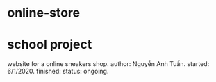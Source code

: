 # online-store
# school project
website for a online sneakers shop.
author: Nguyễn Anh Tuấn.
started: 6/1/2020.
finished:
status: ongoing.
